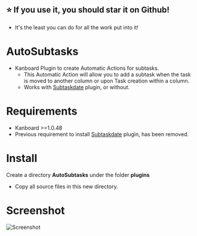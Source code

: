 ## :star: If you use it, you should star it on Github! 
- It's the least you can do for all the work put into it!

# AutoSubtasks
- Kanboard Plugin to create Automatic Actions for subtasks.
  - This Automatic Action will allow you to add a subtask when the task is moved to another column or upon Task creation within a column. 
  - Works with [Subtaskdate](https://github.com/eSkiSo/Subtaskdate) plugin, or without.

# Requirements
- Kanboard >=1.0.48
- Previous requirement to install [Subtaskdate](https://github.com/eSkiSo/Subtaskdate) plugin, has been removed.

# Install
Create a directory **AutoSubtasks** under the folder **plugins**
- Copy all source files in this new directory.

# Screenshot
![Screenshot](https://github.com/creecros/AutoSubtasks/blob/master/screenshot/image.png)
